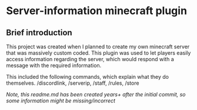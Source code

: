 # Server-information minecraft plugin
## Brief introduction
This project was created when I planned to create my own minecraft server that was massively custom coded. This plugin was used to let players easily access information regarding the server, which would respond with a message with the required information.

This included the following commands, which explain what they do themselves.
/discordlink, /serverip, /staff, /rules, /store

*Note, this readme.md has been created years+ after the initial commit, so some information might be missing/incorrect*
